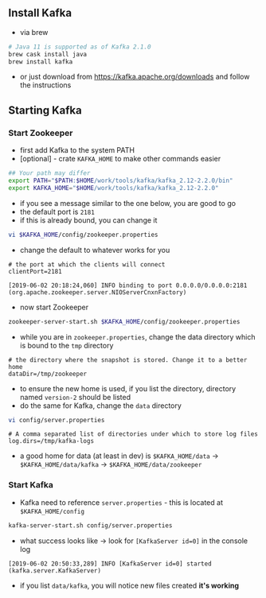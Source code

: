 ## Install Kafka
- via brew
```bash
# Java 11 is supported as of Kafka 2.1.0
brew cask install java
brew install kafka
```
- or just download from https://kafka.apache.org/downloads and follow the instructions
## Starting Kafka

### Start Zookeeper

- first add Kafka to the system PATH
- [optional] - crate `KAFKA_HOME` to make other commands easier
```bash
## Your path may differ
export PATH="$PATH:$HOME/work/tools/kafka/kafka_2.12-2.2.0/bin"
export KAFKA_HOME="$HOME/work/tools/kafka/kafka_2.12-2.2.0"
```

- if you see a message similar to the one below, you are good to go
- the default port is `2181`
- if this is already bound, you can change it
```bash
vi $KAFKA_HOME/config/zookeeper.properties
```
- change the default to whatever works for you
```properties
# the port at which the clients will connect
clientPort=2181
```
```
[2019-06-02 20:18:24,060] INFO binding to port 0.0.0.0/0.0.0.0:2181 (org.apache.zookeeper.server.NIOServerCnxnFactory)
```
- now start Zookeeper
```bash
zookeeper-server-start.sh $KAFKA_HOME/config/zookeeper.properties
```
- while you are in `zookeeper.properties`, change the data directory which is bound to the `tmp` directory
```properties
# the directory where the snapshot is stored. Change it to a better home
dataDir=/tmp/zookeeper
```
- to ensure the new home is used, if you list the directory, directory named `version-2` should be listed
- do the same for Kafka, change the `data` directory
```bash
vi config/server.properties
```
```properties
# A comma separated list of directories under which to store log files
log.dirs=/tmp/kafka-logs
```
- a good home for data (at least in dev) is  `$KAFKA_HOME/data` ->  `$KAFKA_HOME/data/kafka` -> `$KAFKA_HOME/data/zookeeper`

### Start Kafka
- Kafka need to reference `server.properties` - this is located at `$KAFKA_HOME/config`
```bash
kafka-server-start.sh config/server.properties
```
- what success looks like -> look for `[KafkaServer id=0]` in the console log
```
[2019-06-02 20:50:33,289] INFO [KafkaServer id=0] started (kafka.server.KafkaServer)
```
- if you list `data/kafka`, you will notice new files created **it's working**
